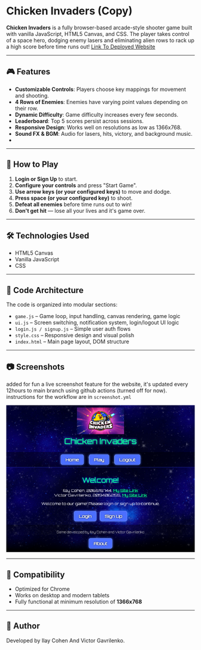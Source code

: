 # Chicken Invaders (Copy)

**Chicken Invaders** is a fully browser-based arcade-style shooter game built with vanilla JavaScript, HTML5 Canvas, and CSS. The player takes control of a space hero, dodging enemy lasers and eliminating alien rows to rack up a high score before time runs out!
[Link To Deployed Website](https://wed-2023.github.io/assignment2-206515744_209406255_assignment2/)

---

## 🎮 Features

- **Customizable Controls**: Players choose key mappings for movement and shooting.
- **4 Rows of Enemies**: Enemies have varying point values depending on their row.
- **Dynamic Difficulty**: Game difficulty increases every few seconds.
- **Leaderboard**: Top 5 scores persist across sessions.
- **Responsive Design**: Works well on resolutions as low as 1366x768.
- **Sound FX & BGM**: Audio for lasers, hits, victory, and background music.
- 
---

## 🚀 How to Play

1. **Login or Sign Up** to start.
2. **Configure your controls** and press "Start Game".
3. **Use arrow keys (or your configured keys)** to move and dodge.
4. **Press space (or your configured key)** to shoot.
5. **Defeat all enemies** before time runs out to win!
6. **Don't get hit** — lose all your lives and it's game over.

---

## 🛠 Technologies Used

- HTML5 Canvas
- Vanilla JavaScript
- CSS
---

## 🧠 Code Architecture

The code is organized into modular sections:

- `game.js` – Game loop, input handling, canvas rendering, game logic
- `ui.js` – Screen switching, notification system, login/logout UI logic
- `login.js / signup.js` – Simple user auth flows
- `style.css` – Responsive design and visual polish
- `index.html` – Main page layout, DOM structure

---

## 📷 Screenshots

added for fun a live screenshot feature for the website, it's updated every 12hours to main branch using github actions (turned off for now). instructions for the workflow are in `screenshot.yml` 

![Live Preview](./preview.png?v=1745197310)

---

## 🧪 Compatibility

- Optimized for Chrome
- Works on desktop and modern tablets
- Fully functional at minimum resolution of **1366x768**

---

## 👤 Author

Developed by Ilay Cohen And Victor Gavrilenko. 
